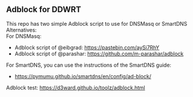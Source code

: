 ## Adblock for DDWRT  
This repo has two simple Adblock script to use for DNSMasq or SmartDNS  
Alternatives:  
For DNSMasq: 
- Adblock script of @eibgrad: https://pastebin.com/aySi7RhY  
- Adblock script of @parashar: https://github.com/m-parashar/adblock  

For SmartDNS, you can use the instructions of the SmartDNS guide:  
- https://pymumu.github.io/smartdns/en/config/ad-block/


Adblock test: https://d3ward.github.io/toolz/adblock.html 
